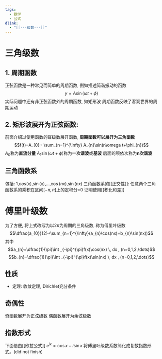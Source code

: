 ```yaml
---
tags:
  - 数学
  - 公式
dlink:
  - "[[---级数---]]"
---
```

# 三角级数
## 1. 周期函数
正弦函数是一种常见而简单的周期函数, 例如描述简谐振动的函数
$$y=A\sin(\omega t+\phi)$$
实际问题中还有非正弦函数外的周期函数, 如矩形波
周期函数反映了客观世界的周期运动
## 2. 矩形波展开为正弦函数: 
前面介绍过使用函数的幂级数展开函数, **周期函数可以展开为三角函数**
$$f(t)=A_{0}+ \sum_{n=1}^{\infty} A_{n}\sin(n\omega t+\phi_{n})$$
$A_{0}$称为**直流分量**
$A_{1}\sin(\omega t+\phi)$称为**一次谐波**或**基波**
后面的项依次称为**n次谐波** 

## 三角函数系
包括: 1,$cos(x)$,$\sin(x)$,...,$\cos(nx)$,$\sin(nx)$ 
三角函数系的[[正交性]]: 任意两个三角函数系的乘积在区间$[-\pi,\pi]$上的定积分=0
证明使用[[积化和差]]

# 傅里叶级数
为了方便, 将上式改写为以$2\pi$为周期的三角级数, 称为傅里叶级数
$$\dfrac{a_{0}}{2}+\sum_{n=1}^{\infty}(a_{n}\cos(nx)+b_{n}\sin(nx))$$
其中
$$a_{n}=\dfrac{1}{\pi}\int _{-\pi}^{\pi}f(x)\cos(nx) \, dx , (n=0,1,2,\dots)$$
$$b_{n}=\dfrac{1}{\pi}\int _{-\pi}^{\pi}f(x)\sin(nx) \, dx , (n=0,1,2,\dots)$$

## 性质
- 定理: 收敛定理, Dirichlet充分条件

## 奇偶性
奇函数展开为正弦级数
偶函数展开为余弦级数

## 指数形式
下面借由[[欧拉公式]]$\displaystyle \ e^{ix}=\cos x+i\sin x$ 将傅里叶级数系数简化成复数指数形式。(did not finish)



